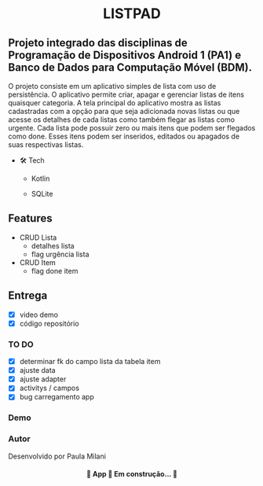 <h1 align="center">LISTPAD</h1>

## Projeto integrado das disciplinas de Programação de Dispositivos Android 1 (PA1) e Banco de Dados para Computação Móvel (BDM).

O projeto consiste em um aplicativo simples de lista com uso de
persistência. O aplicativo permite criar, apagar e gerenciar listas de itens quaisquer categoria. A tela
principal do aplicativo  mostra as listas cadastradas com a opção para que seja
adicionada novas listas ou que acesse os detalhes de cada listas como também flegar as listas como urgente. Cada lista pode possuir zero ou mais itens que podem ser flegados como done. Esses itens podem ser inseridos, editados ou apagados de suas respectivas listas.

* 🛠 Tech
    * Kotlin
    
    * SQLite
  
## Features
- CRUD Lista
    - detalhes lista
    - flag urgência lista
- CRUD Item
    - flag done item
  
## Entrega

- [x] video demo
- [x] código repositório

### TO DO

- [x] determinar fk do campo lista da tabela item
- [x] ajuste data
- [x] ajuste adapter
- [x] activitys / campos
- [x] bug carregamento app

### Demo


### Autor

Desenvolvido por Paula Milani


<h4 align="center"> 
	🚧  App 🚀 Em construção...  🚧
</h4>


